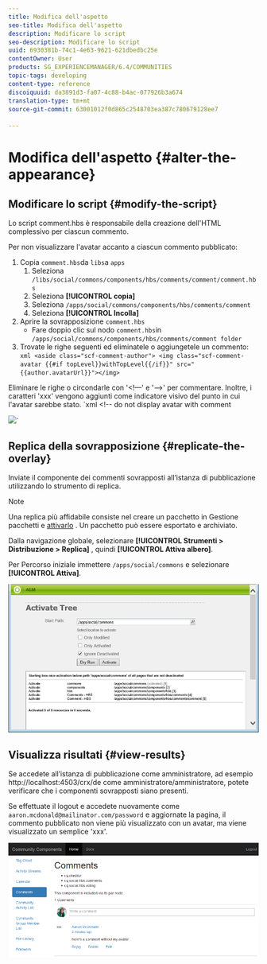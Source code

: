 ```yaml
---
title: Modifica dell'aspetto
seo-title: Modifica dell'aspetto
description: Modificare lo script
seo-description: Modificare lo script
uuid: 6930381b-74c1-4e63-9621-621dbedbc25e
contentOwner: User
products: SG_EXPERIENCEMANAGER/6.4/COMMUNITIES
topic-tags: developing
content-type: reference
discoiquuid: da3891d3-fa07-4c88-b4ac-077926b3a674
translation-type: tm+mt
source-git-commit: 63001012f0d865c2548703ea387c780679128ee7

---
```



# Modifica dell&#39;aspetto {#alter-the-appearance}

## Modificare lo script {#modify-the-script}

Lo script comment.hbs è responsabile della creazione dell&#39;HTML complessivo per ciascun commento.

Per non visualizzare l&#39;avatar accanto a ciascun commento pubblicato:

1. Copia `comment.hbs`da `libs`a `apps`
   1. Seleziona `/libs/social/commons/components/hbs/comments/comment/comment.hbs`
   1. Seleziona **[!UICONTROL copia]**
   1. Seleziona `/apps/social/commons/components/hbs/comments/comment`
   1. Seleziona **[!UICONTROL Incolla]**
1. Aprire la sovrapposizione `comment.hbs`
   * Fare doppio clic sul nodo `comment.hbs`in `/apps/social/commons/components/hbs/comments/comment folder`
1. Trovate le righe seguenti ed eliminatele o aggiungetele un commento:
   `xml <aside class="scf-comment-author">
<img class="scf-comment-avatar {{#if topLevel}}withTopLevel{{/if}}" src="{{author.avatarUrl}}"></img>`

Eliminare le righe o circondarle con &#39;&lt;!—&#39; e &#39;—>&#39; per commentare. Inoltre, i caratteri &#39;xxx&#39; vengono aggiunti come indicatore visivo del punto in cui l&#39;avatar sarebbe stato.
`xml <!-- do not display avatar with comment
<aside class="scf-comment-author">
<img class="scf-comment-avatar {{#if topLevel}}withTopLevel{{/if}}" src="{{author.avatarUrl}}"></img>`

## Replica della sovrapposizione {#replicate-the-overlay}

Inviate il componente dei commenti sovrapposti all’istanza di pubblicazione utilizzando lo strumento di replica.

>[!NOTE]
>
>Una replica più affidabile consiste nel creare un pacchetto in Gestione pacchetti e [attivarlo](../../help/sites-administering/package-manager.md#replicating-packages) . Un pacchetto può essere esportato e archiviato.

Dalla navigazione globale, selezionare **[!UICONTROL Strumenti > Distribuzione > Replica]** , quindi **[!UICONTROL Attiva albero]**.

Per Percorso iniziale immettere `/apps/social/commons` e selezionare **[!UICONTROL Attiva]**.

![chlimage_1-42](assets/chlimage_1-42.png)

## Visualizza risultati {#view-results}

Se accedete all’istanza di pubblicazione come amministratore, ad esempio http://localhost:4503/crx/de come amministratore/amministratore, potete verificare che i componenti sovrapposti siano presenti.

Se effettuate il logout e accedete nuovamente come `aaron.mcdonald@mailinator.com/password` e aggiornate la pagina, il commento pubblicato non viene più visualizzato con un avatar, ma viene visualizzato un semplice &#39;xxx&#39;.

![chlimage_1-43](assets/chlimage_1-43.png)

